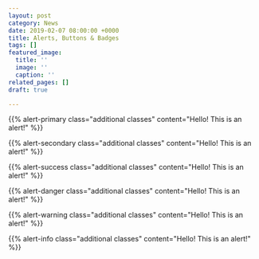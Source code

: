 ```yaml
---
layout: post
category: News
date: 2019-02-07 08:00:00 +0000
title: Alerts, Buttons & Badges
tags: []
featured_image:
  title: ''
  image: ''
  caption: ''
related_pages: []
draft: true

---
```

{{% alert-primary class="additional classes" content="Hello! This is an alert!" %}}

{{% alert-secondary class="additional classes" content="Hello! This is an alert!" %}}

{{% alert-success class="additional classes" content="Hello! This is an alert!" %}} 

{{% alert-danger class="additional classes" content="Hello! This is an alert!" %}} 

{{% alert-warning class="additional classes" content="Hello! This is an alert!" %}} 

{{% alert-info class="additional classes" content="Hello! This is an alert!" %}}   